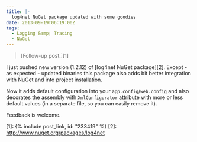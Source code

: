 ```yaml
---
title: |-
  log4net NuGet package updated with some goodies
date: 2013-09-19T06:19:00Z
tags:
  - Logging &amp; Tracing
  - NuGet
---
```

> [Follow-up post.][1]

I just pushed new version (1.2.12) of [log4net NuGet package][2]. Except - as expected - updated binaries this package also adds bit better integration with NuGet and into project installation.

<!-- excerpt -->

Now it adds default configuration into your `app.config`/`web.config` and also decorates the assembly with `XmlConfigurator` attribute with more or less default values (in a separate file, so you can easily remove it).

Feedback is welcome.

[1]: {% include post_link, id: "233419" %}
[2]: http://www.nuget.org/packages/log4net